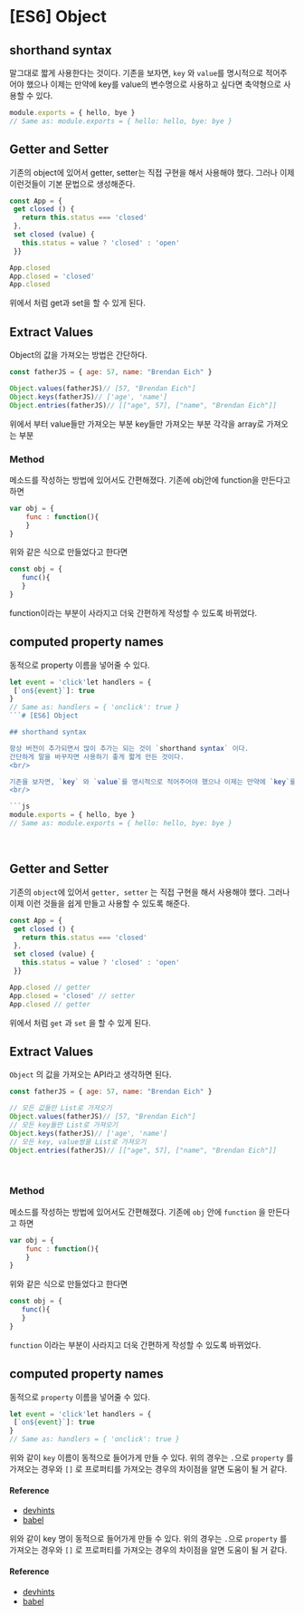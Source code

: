 # [ES6] Object

## shorthand syntax

말그대로 짧게 사용한다는 것이다.
기존을 보자면, `key` 와 `value`를 명시적으로 적어주어야 했으나 이제는 만약에 key를 value의 변수명으로 사용하고 싶다면 축약형으로 사용할 수 있다.

```js
module.exports = { hello, bye }
// Same as: module.exports = { hello: hello, bye: bye }
```

## Getter and Setter

기존의 object에 있어서 getter, setter는 직접 구현을 해서 사용해야 했다.
그러나 이제 이런것들이 기본 문법으로 생성해준다.

```js
const App = {
 get closed () {
   return this.status === 'closed'
 },
 set closed (value) {
   this.status = value ? 'closed' : 'open'
 }}

App.closed
App.closed = 'closed'
App.closed
```

위에서 처럼 get과 set을 할 수 있게 된다.

## Extract Values
Object의 값을 가져오는 방법은 간단하다.

```js
const fatherJS = { age: 57, name: "Brendan Eich" }

Object.values(fatherJS)// [57, "Brendan Eich"]
Object.keys(fatherJS)// ['age', 'name']
Object.entries(fatherJS)// [["age", 57], ["name", "Brendan Eich"]]
```

위에서 부터 value들만 가져오는 부분
key들만 가져오는 부분
각각을 array로 가져오는 부분

### Method
메소드를 작성하는 방법에 있어서도 간편해졌다.
기존에 obj안에 function을 만든다고 하면

```js
var obj = {
    func : function(){
    }
}
```

위와 같은 식으로 만들었다고 한다면

```js
const obj = {
   func(){
   }
}
```

function이라는 부분이 사라지고 더욱 간편하게 작성할 수 있도록 바뀌었다.

## computed property names
동적으로 property 이름을 넣어줄 수 있다.

```js
let event = 'click'let handlers = {
 [`on${event}`]: true
}
// Same as: handlers = { 'onclick': true }
```# [ES6] Object

## shorthand syntax

항상 버전이 추가되면서 많이 추가는 되는 것이 `shorthand syntax` 이다. 
간단하게 말을 바꾸자면 사용하기 좋게 짧게 만든 것이다.
<br/>

기존을 보자면, `key` 와 `value`를 명시적으로 적어주어야 했으나 이제는 만약에 `key`를 `value`의 변수명으로 사용하고 싶다면 **축약형** 으로 사용할 수 있다.
<br/>

```js
module.exports = { hello, bye }
// Same as: module.exports = { hello: hello, bye: bye }
```

<br/> 

## Getter and Setter

기존의 `object`에 있어서 `getter, setter` 는 직접 구현을 해서 사용해야 했다.
그러나 이제 이런 것들을 쉽게 만들고 사용할 수 있도록 해준다.
<br/> 

```js
const App = {
 get closed () {
   return this.status === 'closed'
 },
 set closed (value) {
   this.status = value ? 'closed' : 'open'
 }}

App.closed // getter
App.closed = 'closed' // setter
App.closed // getter
```

위에서 처럼 `get` 과 `set` 을 할 수 있게 된다.
<br/> 

## Extract Values

`Object` 의 값을 가져오는 API라고 생각하면 된다.

```js
const fatherJS = { age: 57, name: "Brendan Eich" }

// 모든 값들만 List로 가져오기
Object.values(fatherJS)// [57, "Brendan Eich"]
// 모든 key들만 List로 가져오기
Object.keys(fatherJS)// ['age', 'name']
// 모든 key, value쌍을 List로 가져오기
Object.entries(fatherJS)// [["age", 57], ["name", "Brendan Eich"]]
```

<br/>

### Method

메소드를 작성하는 방법에 있어서도 간편해졌다.
기존에 `obj` 안에 `function` 을 만든다고 하면

```js
var obj = {
    func : function(){
    }
}
```

위와 같은 식으로 만들었다고 한다면

```js
const obj = {
   func(){
   }
}
```

`function` 이라는 부분이 사라지고 더욱 간편하게 작성할 수 있도록 바뀌었다.
<br/>

## computed property names

동적으로 `property` 이름을 넣어줄 수 있다.

```js
let event = 'click'let handlers = {
 [`on${event}`]: true
}
// Same as: handlers = { 'onclick': true }
```

위와 같이 `key` 이름이 동적으로 들어가게 만들 수 있다. 
위의 경우는 `.`으로 `property` 를 가져오는 경우와 `[]` 로 프로퍼티를 가져오는 경우의 차이점을 알면 도움이 될 거 같다.
<br/>

#### Reference

- [devhints](https://devhints.io/es6)
- [babel](https://babeljs.io/docs/en/learn/#arrows-and-lexical-this)


위와 같이 key 명이 동적으로 들어가게 만들 수 있다. 
위의 경우는
`.`으로 `property` 를 가져오는 경우와 `[]` 로 프로퍼티를 가져오는 경우의 차이점을 알면 도움이 될 거 같다.

#### Reference

- [devhints](https://devhints.io/es6)
- [babel](https://babeljs.io/docs/en/learn/#arrows-and-lexical-this)
